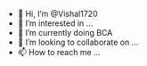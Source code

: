 - 👋 Hi, I’m @Vishal1720
- 👀 I’m interested in ...
- 🌱 I’m currently doing BCA
- 💞️ I’m looking to collaborate on ...
- 📫 How to reach me ...

<!---
Vishal1720/Vishal1720 is a ✨ special ✨ repository because its `README.md` (this file) appears on your GitHub profile.
You can click the Preview link to take a look at your changes.
--->
